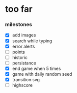 # too far

### milestones

- [x] add images
- [x] search while typing
- [x] error alerts
- [ ] points
- [ ] historic
- [ ] persistance
- [x] end game when 5 times
- [x] game with daily random seed
- [x] transition svg
- [ ] highscore